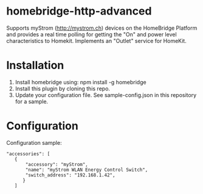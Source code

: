 # homebridge-http-advanced

Supports myStrom (http://mystrom.ch) devices on the HomeBridge Platform and provides a real time polling for getting the "On" and power level characteristics to Homekit. Implements an "Outlet" service for HomeKit.

# Installation

1. Install homebridge using: npm install -g homebridge
2. Install this plugin by cloning this repo.
3. Update your configuration file. See sample-config.json in this repository for a sample. 

# Configuration

Configuration sample:

 ```
"accessories": [ 
	{
		"accessory": "myStrom",
		"name": "myStrom WLAN Energy Control Switch",
		"switch_address": "192.168.1.42",
       } 
    ]
```
